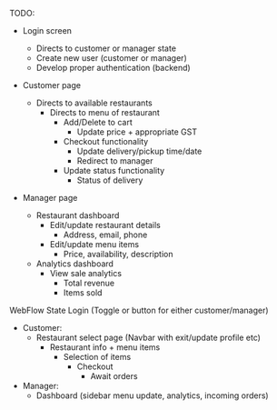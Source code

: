 TODO:

- Login screen

  - Directs to customer or manager state
  - Create new user (customer or manager)
  - Develop proper authentication (backend)

- Customer page

  - Directs to available restaurants
    - Directs to menu of restaurant
      - Add/Delete to cart
        - Update price + appropriate GST
      - Checkout functionality
        - Update delivery/pickup time/date
        - Redirect to manager
      - Update status functionality
        - Status of delivery

- Manager page
  - Restaurant dashboard
    - Edit/update restaurant details
      - Address, email, phone
    - Edit/update menu items
      - Price, availability, description
  - Analytics dashboard
    - View sale analytics
      - Total revenue
      - Items sold

WebFlow State
Login (Toggle or button for either customer/manager)

- Customer:
  - Restaurant select page (Navbar with exit/update profile etc)
    - Restaurant info + menu items
      - Selection of items
        - Checkout
          - Await orders
- Manager:
  - Dashboard (sidebar menu update, analytics, incoming orders)
